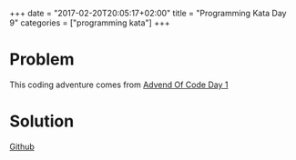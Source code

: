 +++
date = "2017-02-20T20:05:17+02:00"
title = "Programming Kata Day 9"
categories = ["programming kata"]
+++

# Problem

This coding adventure comes from [Advend Of Code Day 1](http://adventofcode.com/2016/day/1)

# Solution

[Github](https://github.com/lvguowei/advent-of-code/tree/master/day1)
